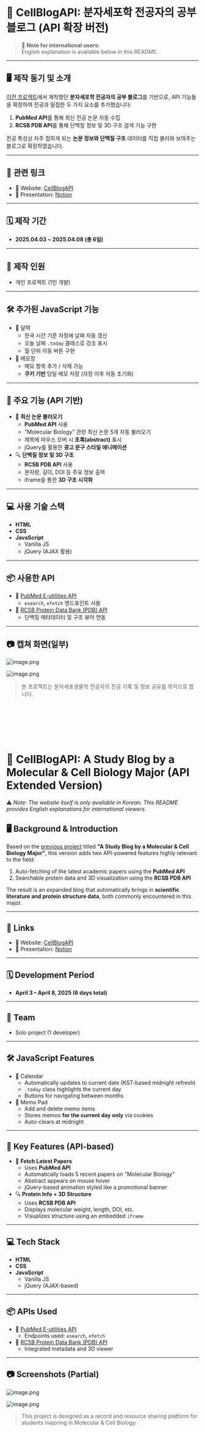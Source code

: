 # 🧬 CellBlogAPI: 분자세포학 전공자의 공부 블로그 (API 확장 버전)

> 📢 **Note for international users:**  
> English explanation is available below in this README.

---

## 🖥️ 제작 동기 및 소개

[이전 프로젝트](https://www.notion.so/Project-2-HTML-CSS-1ac4ffa3e1d780f28b2cc4d4c3ff6f99?pvs=21)에서 제작했던 **분자세포학 전공자의 공부 블로그**를 기반으로, API 기능들을 확장하여 전공과 밀접한 두 가지 요소를 추가했습니다:

1. **PubMed API**를 통해 최신 전공 논문 자동 수집
2. **RCSB PDB API**를 통해 단백질 정보 및 3D 구조 검색 기능 구현

전공 특성상 자주 접하게 되는 **논문 정보와 단백질 구조** 데이터를 직접 불러와 보여주는 블로그로 확장하였습니다.

---

## 🔗 관련 링크

- 🔗 Website: [CellBlogAPI](https://kmh8405.github.io/CellBlogAPI/)
- 🧾 Presentation: [Notion](https://www.notion.so/Project-3-Web-API-jQuery-Project-2-API-1ce4ffa3e1d780da8108e8f6b1567c60?pvs=21)

---

## 🗓️ 제작 기간

- **2025.04.03 ~ 2025.04.08 (총 6일)**

---

## 🧑 제작 인원

- 개인 프로젝트 (1인 개발)

---

## 🛠️ 추가된 JavaScript 기능

- 📅 달력
    - 한국 시간 기준 자정에 날짜 자동 갱신
    - 오늘 날짜 `.today` 클래스로 강조 표시
    - 월 단위 이동 버튼 구현
- 📝 메모장
    - 메모 항목 추가 / 삭제 가능
    - **쿠키 기반** 당일 메모 저장 (자정 이후 자동 초기화)

---

## 🎯 주요 기능 (API 기반)

- 📰 **최신 논문 불러오기**
    - **PubMed API** 사용
    - "Molecular Biology" 관련 최신 논문 5개 자동 불러오기
    - 제목에 마우스 오버 시 **초록(abstract)** 표시
    - jQuery를 활용한 **광고 문구 스타일 애니메이션**
- 🔍 **단백질 정보 및 3D 구조**
    - **RCSB PDB API** 사용
    - 분자량, 길이, DOI 등 주요 정보 출력
    - iframe을 통한 **3D 구조 시각화**

---

## 💻 사용 기술 스택

- **HTML**
- **CSS**
- **JavaScript**
    - Vanilla JS
    - jQuery (AJAX 활용)

---

## 📦 사용한 API

- 🔬 [PubMed E-utilities API](https://www.ncbi.nlm.nih.gov/books/NBK25501/)
    - `esearch`, `efetch` 엔드포인트 사용
- 🧪 [RCSB Protein Data Bank (PDB) API](https://data.rcsb.org/)
    - 단백질 메타데이터 및 구조 뷰어 연동

---

## 📷 캡쳐 화면(일부)

![image.png](image.png)

![image.png](image%201.png)

> 본 프로젝트는 분자세포생물학 전공자의 전공 기록 및 정보 공유를 목적으로 합니다.
> 

<br><br><br>
---

# 🧬 CellBlogAPI: A Study Blog by a Molecular & Cell Biology Major (API Extended Version)

⚠️ *Note: The website itself is only available in Korean. This README provides English explanations for international viewers.*

## 🖥️ Background & Introduction

Based on the [previous project](https://www.notion.so/Project-2-HTML-CSS-1ac4ffa3e1d780f28b2cc4d4c3ff6f99?pvs=21) titled **"A Study Blog by a Molecular & Cell Biology Major"**, this version adds two API-powered features highly relevant to the field:

1. Auto-fetching of the latest academic papers using the **PubMed API**
2. Searchable protein data and 3D visualization using the **RCSB PDB API**

The result is an expanded blog that automatically brings in **scientific literature and protein structure data**, both commonly encountered in this major.

---

## 🔗 Links

- 🔗 Website: [CellBlogAPI](https://kmh8405.github.io/CellBlogAPI/)
- 🧾 Presentation: [Notion](https://www.notion.so/Project-3-Web-API-jQuery-Project-2-API-1ce4ffa3e1d780da8108e8f6b1567c60?pvs=21)

---

## 🗓️ Development Period

- **April 3 – April 8, 2025 (6 days total)**

---

## 🧑 Team

- Solo project (1 developer)

---

## 🛠️ JavaScript Features

- 📅 Calendar
    - Automatically updates to current date (KST-based midnight refresh)
    - `.today` class highlights the current day
    - Buttons for navigating between months
- 📝 Memo Pad
    - Add and delete memo items
    - Stores memos **for the current day only** via cookies
    - Auto-clears at midnight

---

## 🎯 Key Features (API-based)

- 📰 **Fetch Latest Papers**
    - Uses **PubMed API**
    - Automatically loads 5 recent papers on "Molecular Biology"
    - Abstract appears on mouse hover
    - jQuery-based animation styled like a promotional banner
- 🔍 **Protein Info + 3D Structure**
    - Uses **RCSB PDB API**
    - Displays molecular weight, length, DOI, etc.
    - Visualizes structure using an embedded `iframe`

---

## 💻 Tech Stack

- **HTML**
- **CSS**
- **JavaScript**
    - Vanilla JS
    - jQuery (AJAX-based)

---

## 📦 APIs Used

- 🔬 [PubMed E-utilities API](https://www.ncbi.nlm.nih.gov/books/NBK25501/)
    - Endpoints used: `esearch`, `efetch`
- 🧪 [RCSB Protein Data Bank (PDB) API](https://data.rcsb.org/)
    - Integrated metadata and 3D viewer

---

## 📷 Screenshots (Partial)

![image.png](image%202.png)

![image.png](image%203.png)

> This project is designed as a record and resource sharing platform for students majoring in Molecular & Cell Biology.
>
